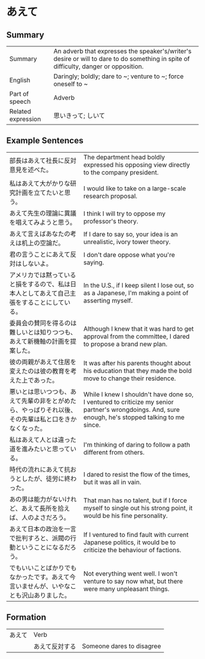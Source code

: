 # あえて

## Summary

<table><tr>   <td>Summary</td>   <td>An adverb that expresses the speaker's/writer's desire or will to dare to do something in spite of difficulty, danger or opposition.</td></tr><tr>   <td>English</td>   <td>Daringly; boldly; dare to ~; venture to ~; force oneself to ~</td></tr><tr>   <td>Part of speech</td>   <td>Adverb</td></tr><tr>   <td>Related expression</td>   <td>思いきって; しいて</td></tr></table>

## Example Sentences

<table><tr>   <td>部長はあえて社長に反対意見を述べた。</td>   <td>The department head boldly expressed his opposing view directly to the company president.</td></tr><tr>   <td>私はあえて大がかりな研究計画を立てたいと思う。</td>   <td>I would like to take on a large-scale research proposal.</td></tr><tr>   <td>あえて先生の理論に異議を唱えてみようと思う。</td>   <td>I think I will try to oppose my professor's theory.</td></tr><tr>   <td>あえて言えばあなたの考えは机上の空論だ。</td>   <td>If I dare to say so, your idea is an unrealistic, ivory tower theory.</td></tr><tr>   <td>君の言うことにあえて反対はしないよ。</td>   <td>I don't dare oppose what you're saying.</td></tr><tr>   <td>アメリカでは黙っていると損をするので、私は日本人としてあえて自己主張をすることにしている。</td>   <td>In the U.S., if I keep silent I lose out, so as a Japanese, I'm making a point of asserting myself.</td></tr><tr>   <td>委員会の賛同を得るのは難しいとは知りつつも、あえて新機軸の計画を提案した。</td>   <td>Although I knew that it was hard to get approval from the committee, I dared to propose a brand new plan.</td></tr><tr>   <td>彼の両親があえて住居を変えたのは彼の教育を考えた上であった。</td>   <td>It was after his parents thought about his education that they made the bold move to change their residence.</td></tr><tr>   <td>悪いとは思いつつも、あえて先輩の非をとがめたら、やっぱりそれ以後、その先輩は私と口をきかなくなった。</td>   <td>While I knew I shouldn't have done so, I ventured to criticize my senior partner's wrongdoings. And, sure enough, he's stopped talking to me since.</td></tr><tr>   <td>私はあえて人とは違った道を進みたいと思っている。</td>   <td>I'm thinking of daring to follow a path different from others.</td></tr><tr>   <td>時代の流れにあえて抗おうとしたが、徒労に終わった。</td>   <td>I dared to resist the flow of the times, but it was all in vain.</td></tr><tr>   <td>あの男は能力がないけれど、あえて長所を拾えば、人のよさだろう。</td>   <td>That man has no talent, but if I force myself to single out his strong point, it would be his fine personality.</td></tr><tr>   <td>あえて日本の政治を一言で批判すろと、派閥の行動ということになるだろう。</td>   <td>If I ventured to find fault with current Japanese politics, it would be to criticize the behaviour of factions.</td></tr><tr>   <td>でもいいことばかりでもなかったです。あえて今言いませんが、いやなことも沢山ありました。</td>   <td>Not everything went well. I won't venture to say now what, but there were many unpleasant things.</td></tr></table>

## Formation

<table class="table"><tbody><tr class="tr head"><td class="td"><span class="concept">あえて</span> </td><td class="td">Verb</td><td class="td">&nbsp;</td></tr><tr class="tr"><td class="td">&nbsp;</td><td class="td"><span class="concept">あえて</span><span>反対する</span> </td><td class="td">Someone dares to disagree</td></tr></tbody></table>

